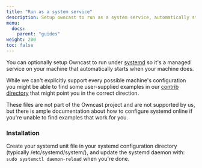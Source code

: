```yaml
---
title: "Run as a system service"
description: Setup owncast to run as a system service, automatically starting when your server does.
menu:
  docs:
    parent: "guides"
weight: 200
toc: false
---
```


You can optionally setup Owncast to run under [systemd](https://systemd.io/) so it's a managed service on your machine that automatically starts when your machine does.

While we can't explicitly support every possible machine's configuration you might be able to find some user-supplied examples in our [contrib directory](https://github.com/owncast/owncast/tree/develop/contrib) that might point you in the correct direction.

These files are not part of the Owncast project and are not supported by us, but there is ample documentation about how to configure systemd online if you're unable to find examples that work for you.

### Installation

Create your systemd unit file in your systemd configuration directory (typically /etc/systemd/system/), and update the systemd daemon with:
`sudo systemctl daemon-reload` when you're done.

